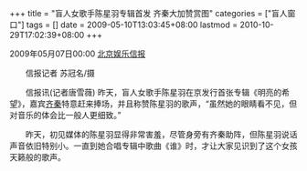 +++
title = "盲人女歌手陈星羽专辑首发 齐秦大加赞赏图"
categories = ["盲人窗口"]
tags = []
date = 2009-05-10T13:03:45+08:00
lastmod = 2010-10-29T17:02:39+08:00
+++



<span>2009年05月07日00:00</span>  <span><a href="http://www.stardaily.com.cn/" target="_blank" class="ent1">北京娱乐信报</a></span><!-- 正文内容 begin --><!-- google_ad_section_start --> <div id="artibody" class="blkContainerSblkCon"><p>　　信报记者 苏冠名/摄</p><p>　　信报讯(记者唐雪薇) 昨天，盲人女歌手陈星羽在京发行首张专辑《明亮的希望》，嘉宾<a href="http://ent.sina.com.cn/s/h/f/qq.html" target="_blank" class="akey">齐秦</a>特意赶来捧场，并且称赞陈星羽的歌声，&ldquo;虽然她的眼睛看不见，但对音乐的体会比一般人更细致。&rdquo;</p><p>　　昨天，初见媒体的陈星羽显得非常害羞，尽管身旁有齐秦助阵，但陈星羽说话声音依旧特别小。一直到她合唱专辑中歌曲《谁》时，才让大家见识到了这个女孩天籁般的歌声。</p></div>